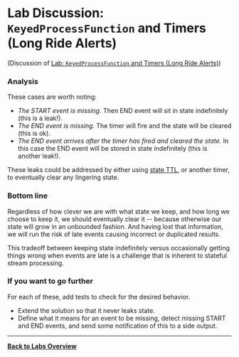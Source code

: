 <!--
Licensed to the Apache Software Foundation (ASF) under one
or more contributor license agreements.  See the NOTICE file
distributed with this work for additional information
regarding copyright ownership.  The ASF licenses this file
to you under the Apache License, Version 2.0 (the
"License"); you may not use this file except in compliance
with the License.  You may obtain a copy of the License at

  http://www.apache.org/licenses/LICENSE-2.0

Unless required by applicable law or agreed to in writing,
software distributed under the License is distributed on an
"AS IS" BASIS, WITHOUT WARRANTIES OR CONDITIONS OF ANY
KIND, either express or implied.  See the License for the
specific language governing permissions and limitations
under the License.
-->


# Lab Discussion: `KeyedProcessFunction` and Timers (Long Ride Alerts)

(Discussion of [Lab: `KeyedProcessFunction` and Timers (Long Ride Alerts)](./))

### Analysis

These cases are worth noting:

* _The START event is missing_. Then END event will sit in state indefinitely (this is a leak!).
* _The END event is missing_. The timer will fire and the state will be cleared (this is ok).
* _The END event arrives after the timer has fired and cleared the state._ In this case the END
event will be stored in state indefinitely (this is another leak!).

These leaks could be addressed by either
using [state TTL](https://nightlies.apache.org/flink/flink-docs-stable/docs/dev/datastream/fault-tolerance/state/#state-time-to-live-ttl),
or another timer, to eventually clear any lingering state.

### Bottom line

Regardless of how clever we are with what state we keep, and how long we choose to keep it,
we should eventually clear it -- because otherwise our state will grow in an unbounded fashion.
And having lost that information, we will run the risk of late events causing incorrect or duplicated results.

This tradeoff between keeping state indefinitely versus occasionally getting things wrong when events are
 late is a challenge that is inherent to stateful stream processing.

### If you want to go further

For each of these, add tests to check for the desired behavior.

* Extend the solution so that it never leaks state.
* Define what it means for an event to be missing, detect missing START and END events,
and send some notification of this to a side output.

-----

[**Back to Labs Overview**](../README.md#lab-exercises)
